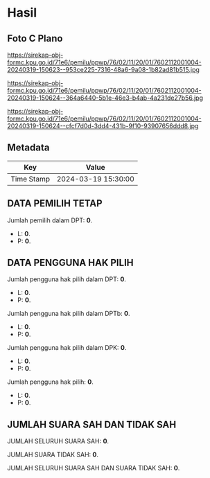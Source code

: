 # Hasil

## Foto C Plano

https://sirekap-obj-formc.kpu.go.id/71e6/pemilu/ppwp/76/02/11/20/01/7602112001004-20240319-150623--953ce225-7316-48a6-9a08-1b82ad81b515.jpg

https://sirekap-obj-formc.kpu.go.id/71e6/pemilu/ppwp/76/02/11/20/01/7602112001004-20240319-150624--364a6440-5b1e-46e3-b4ab-4a231de27b56.jpg

https://sirekap-obj-formc.kpu.go.id/71e6/pemilu/ppwp/76/02/11/20/01/7602112001004-20240319-150624--cfcf7d0d-3dd4-431b-9f10-93907656ddd8.jpg


## Metadata

| Key        | Value               |
| ---------- | ------------------- |
| Time Stamp | 2024-03-19 15:30:00 |


## DATA PEMILIH TETAP

Jumlah pemilih dalam DPT: **0**.
 * L: **0**.
 * P: **0**.

## DATA PENGGUNA HAK PILIH

Jumlah pengguna hak pilih dalam DPT: **0**.
 * L: **0**.
 * P: **0**.

Jumlah pengguna hak pilih dalam DPTb: **0**.
 * L: **0**.
 * P: **0**.

Jumlah pengguna hak pilih dalam DPK: **0**.
 * L: **0**.
 * P: **0**.

Jumlah pengguna hak pilih: **0**.
 * L: **0**.
 * P: **0**.

## JUMLAH SUARA SAH DAN TIDAK SAH

JUMLAH SELURUH SUARA SAH: **0**.

JUMLAH SUARA TIDAK SAH: **0**.

JUMLAH SELURUH SUARA SAH DAN SUARA TIDAK SAH: **0**.


